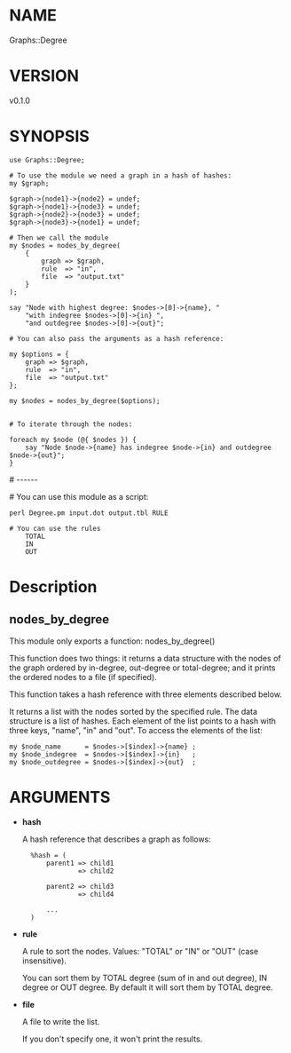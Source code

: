# NAME

Graphs::Degree

# VERSION

v0.1.0

# SYNOPSIS

    use Graphs::Degree;

    # To use the module we need a graph in a hash of hashes:
    my $graph;

    $graph->{node1}->{node2} = undef;
    $graph->{node1}->{node3} = undef;
    $graph->{node2}->{node3} = undef;
    $graph->{node3}->{node1} = undef;
    
    # Then we call the module
    my $nodes = nodes_by_degree(
        {
            graph => $graph,
            rule  => "in",
            file  => "output.txt"
        }
    );

    say "Node with highest degree: $nodes->[0]->{name}, "
        "with indegree $nodes->[0]->{in} ", 
        "and outdegree $nodes->[0]->{out}";

    # You can also pass the arguments as a hash reference:

    my $options = {
        graph => $graph,
        rule  => "in",
        file  => "output.txt"
    };

    my $nodes = nodes_by_degree($options);


    # To iterate through the nodes:

    foreach my $node (@{ $nodes }) {
        say "Node $node->{name} has indegree $node->{in} and outdegree $node->{out}";
    }

\# ------

\# You can use this module as a script:

    perl Degree.pm input.dot output.tbl RULE

    # You can use the rules 
        TOTAL
        IN
        OUT

# Description

## nodes\_by\_degree

This module only exports a function: nodes\_by\_degree()

This function does two things: it returns a data structure with the nodes of the graph ordered by
in-degree, out-degree or total-degree; and it prints the ordered nodes to a file (if specified).

This function takes a hash reference with three elements described below.

It returns a list with the nodes sorted by the specified rule. The data structure is a list of hashes. Each element
of the list points to a hash with three keys, "name", "in" and "out". To access the elements of the list:

    my $node_name      = $nodes->[$index]->{name} ;
    my $node_indegree  = $nodes->[$index]->{in}   ;
    my $node_outdegree = $nodes->[$index]->{out}  ;

# ARGUMENTS

- **hash**

    A hash reference that describes a graph as follows:

        %hash = (
            parent1 => child1
                    => child2

            parent2 => child3
                    => child4

            ...
        )

- **rule**

    A rule to sort the nodes. Values: "TOTAL" or "IN" or "OUT" (case insensitive). 

    You can sort them by TOTAL degree (sum of in and out degree), IN degree or OUT degree. By default it will sort them by TOTAL degree.

- **file**

    A file to write the list.

    If you don't specify one, it won't print the results.
